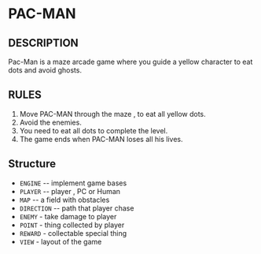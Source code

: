 # PAC-MAN
## __DESCRIPTION__

Pac-Man is a maze arcade game where you guide a yellow character to eat dots and avoid ghosts.

## __RULES__

1. Move PAC-MAN through the maze , to eat all yellow dots.
2. Avoid the enemies.
3. You need to eat all dots to complete the level.
4. The game ends when PAC-MAN loses all his lives.

## __Structure__

- `ENGINE` -- implement game bases
- `PLAYER` -- player , PC or Human 
- `MAP` -- a field with obstacles
- `DIRECTION` -- path that player chase 
- `ENEMY` - take damage to player
- `POINT` - thing collected by player
- `REWARD` - collectable special thing 
- `VIEW` - layout of the game




